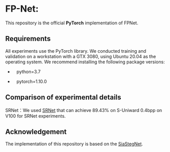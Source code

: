 # FP-Net: 

This repository is the official **PyTorch** implementation of FPNet.

## Requirements
All experiments use the PyTorch library. We conducted training and validation on a workstation with a GTX 3080, using Ubuntu 20.04 as the operating system. We recommend installing the following package versions:

* &nbsp;&nbsp; python=3.7 

* &nbsp;&nbsp; pytorch=1.10.0

## Comparison of experimental details
SRNet：We used [SRNet](https://github.com/brijeshiitg/Pytorch-implementation-of-SRNet)
 that can achieve 89.43% on S-Uniward 0.4bpp on V100 for SRNet experiments.
 
## Acknowledgement

The implementation of this repository is based on the [SiaStegNet](https://github.com/SiaStg/SiaStegNet).
